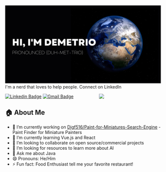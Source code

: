 <!--### Hi there 👋-->

![Header image](https://raw.githubusercontent.com/Djgf516/Djgf516/main/Assets/Banner.jpg)
I'm a nerd that loves to help people. Connect on LinkedIn

<img align='right' src='https://media.giphy.com/media/eZsKqkZUEM5vG/giphy.gif' width='200"'>

[![Linkedin Badge](https://img.shields.io/badge/-DemetrioGutierrezFinley-blue?style=flat-square&logo=Linkedin&logoColor=white)](https://www.linkedin.com/in/demetriogf1)
[![Gmail Badge](https://img.shields.io/badge/-demetriogutierrezfinley@gmail.com-d14836?style=flat-square&logo=Gmail&logoColor=white)](mailto:demetriogutierrezfinley@gmail.com)

## 🏠 About Me
- 🔭 I’m currently working on [Djgf516/Paint-for-Miniatures-Search-Engine](https://github.com/Djgf516/Paint-for-Miniatures-Search-Engine) - Paint Finder for Miniature Painters
- 🌱 I’m currently learning Vue.js and React
- 👯 I’m looking to collaborate on open source/commercial projects
- 🤔 I’m looking for resources to learn more about AI
- 💬 Ask me about Java
- 😄 Pronouns: He/Him
- ⚡ Fun fact: Food Enthusiast tell me your favorite restaurant! 
<!--
**Djgf516/Djgf516** is a ✨ _special_ ✨ repository because its `README.md` (this file) appears on your GitHub profile.

Here are some ideas to get you started:

- 🔭 I’m currently working on ...
- 🌱 I’m currently learning ...
- 👯 I’m looking to collaborate on ...
- 🤔 I’m looking for help with ...
- 💬 Ask me about ...
- 📫 How to reach me: ...
- 😄 Pronouns: ...
- ⚡ Fun fact: ...
-->
